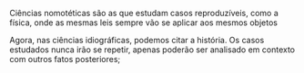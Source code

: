 Ciências nomotéticas são as que estudam casos reproduzíveis, como a física, onde as mesmas leis sempre vão se aplicar aos mesmos objetos

Agora, nas ciências idiográficas, podemos citar a história. Os casos estudados nunca irão se repetir, apenas poderão ser analisado em contexto com outros fatos posteriores;